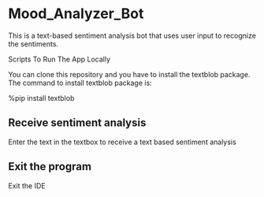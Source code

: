 # Mood_Analyzer_Bot
This is a text-based sentiment analysis bot that uses user input to recognize the sentiments.

Scripts To Run The App Locally

You can clone this repository and you have to install the textblob package. The command to install textblob package is:

%pip install textblob



## Receive sentiment analysis
Enter the text in the textbox to receive a text based sentiment analysis


## Exit the program
Exit the IDE
